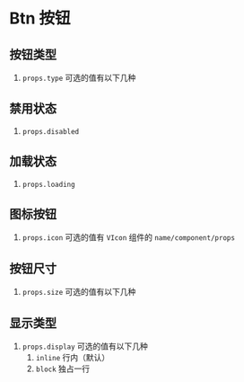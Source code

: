 # Btn 按钮

## 按钮类型

1. `props.type` 可选的值有以下几种

<preview path="./demos/type.vue"></preview>

## 禁用状态

1. `props.disabled`

<preview path="./demos/disabled.vue"></preview>

## 加载状态

1. `props.loading`

<preview path="./demos/loading.vue"></preview>

## 图标按钮

1. `props.icon` 可选的值有 `VIcon` 组件的 `name/component/props`

<preview path="./demos/icon.vue"></preview>

## 按钮尺寸

1. `props.size` 可选的值有以下几种

<preview path="./demos/size.vue"></preview>

## 显示类型

1. `props.display` 可选的值有以下几种
   1. `inline` 行内（默认）
   2. `block` 独占一行

<preview path="./demos/display.vue"></preview>
